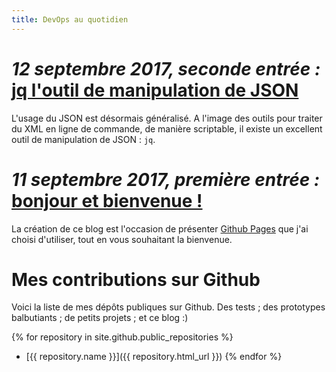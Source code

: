 ```yaml
---
title: DevOps au quotidien
---
```


# _12 septembre 2017, seconde entrée :_ [jq l'outil de manipulation de JSON](/2017/09/12/jq.html)

L'usage du JSON est désormais généralisé. A l'image des outils pour traiter du XML en ligne
de commande, de manière scriptable, il existe un excellent outil de manipulation de JSON : `jq`.

# _11 septembre 2017, première entrée :_ [bonjour et bienvenue !](/2017/09/08/bonjour.html)

La création de ce blog est l'occasion de présenter [Github Pages](https://pages.github.com/) que j'ai choisi
d'utiliser, tout en vous souhaitant la bienvenue.

# Mes contributions sur Github

Voici la liste de mes dépôts publiques sur Github. Des tests ; des prototypes balbutiants ; de petits projets ; et ce blog :) 

{% for repository in site.github.public_repositories %}
  * [{{ repository.name }}]({{ repository.html_url }})
{% endfor %}
